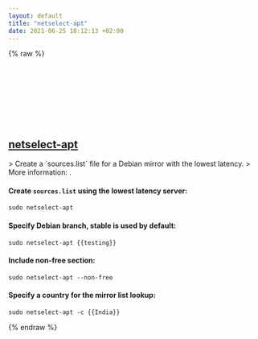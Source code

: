 ```yaml
---
layout: default
title: "netselect-apt"
date: 2021-06-25 18:12:13 +02:00
---
```

{% raw %}
<h2 id="netselect-apt">
  <a href="/en/linux/netselect-apt.html">netselect-apt</a> <a href="#netselect-apt"><svg class="icon">
    <use href="/assets/images/unicode_sprite.svg#link" />
  </svg></a>
</h2>
> Create a `sources.list` file for a Debian mirror with the lowest latency.
> More information: <https://manpages.debian.org/buster/netselect-apt/netselect-apt.1.html>.

#### Create `sources.list` using the lowest latency server:
```shell
sudo netselect-apt
```
#### Specify Debian branch, stable is used by default:
```shell
sudo netselect-apt {{testing}}
```
#### Include non-free section:
```shell
sudo netselect-apt --non-free
```
#### Specify a country for the mirror list lookup:
```shell
sudo netselect-apt -c {{India}}
```
{% endraw %}
